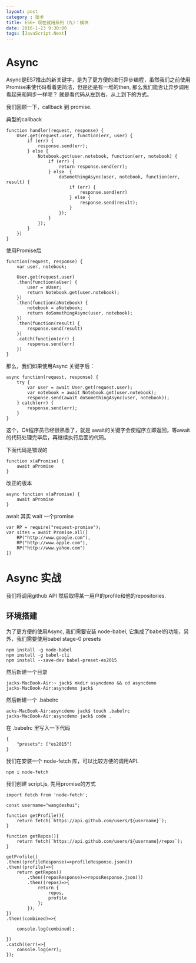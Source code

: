 ```yaml
---
layout: post
category : 技术
title: ES6+ 现在就用系列（九)：模块
date: 2016-1-23 9:30:00
tags: [JavaScript.Next]
---
```


<style>
    .post {
        font-family: 'lucida grande', 'lucida sans unicode', lucida, helvetica, 'Hiragino Sans GB', 'Microsoft YaHei', 'WenQuanYi Micro Hei', sans-serif;
        font-size: 16px;
    }
    
    .post-full h1 {
        background-color: #ccc;
        padding: 5px;
        margin-bottom: 10px;
        font-weight: bolder;
        color: #000;
        line-height: 1.8;
        text-rendering: optimizelegibility;
    }
    
    .post-full h2 {
        color: #333;
        padding: 5px;
        line-height: 1.6;
        padding-bottom: 5px;
        margin-bottom: 10px;
        font-weight: bolder;
    }
    
    .post-full h3, .post-full h4 {
        padding: 5px;
        color: #000;
        border-bottom: dashed 1px #ccc;
        padding-bottom: 5px;
        margin-bottom: 10px;
        margin-top: 20px;
        font-weight: bolder;
    }
    
        
    
    .post-full img {
        border: solid 5px #ccc;
        padding: 5px;
        border-radius: 5px;
        text-align: center;
        max-height: 400px;
    }
</style>

# Async

Async是ES7推出的新关键字，是为了更方便的进行异步编程，虽然我们之前使用Promise来使代码看着更简洁，但是还是有一堆的then, 那么我们能否让异步调用看起来和同步一样呢？ 就是看代码从左到右，从上到下的方式。

我们回顾一下，callback 到 promise.

典型的callback

    function handler(request, response) {
        User.get(request.user, function(err, user) {
            if (err) {
                response.send(err);
            } else {
                Notebook.get(user.notebook, function(err, notebook) {
                    if (err) {
                        return response.send(err);
                    } else  {
                        doSomethingAsync(user, notebook, function(err, result) {
                            if (err) {
                                response.send(err)
                            } else {
                                response.send(result);
                            }
                        });
                    }
                });
            }
        })
    }
    
使用Promise后

    function(request, response) {
        var user, notebook;

        User.get(request.user)
        .then(function(aUser) {
            user = aUser;
            return Notebook.get(user.notebook);
        })
        .then(function(aNotebook) {
            notebook = aNotebook;
            return doSomethingAsync(user, notebook);
        })
        .then(function(result) {
            response.send(result)
        })
        .catch(function(err) {
            response.send(err)
        })
    }    
    
那么，我们如果使用Async 关键字后：


    async function(request, response) {
        try {
            var user = await User.get(request.user);
            var notebook = await Notebook.get(user.notebook);
            response.send(await doSomethingAsync(user, notebook));
        } catch(err) {
            response.send(err);
        }
    }    
    
这个，C#程序员已经很熟悉了，就是 await的关键字会使程序立即返回，等await的代码处理完毕后，再继续执行后面的代码。

下面代码是错误的

    function x(aPromise) {
        await aPromise
    }
    
改正的版本

    async function x(aPromise) {
        await aPromise
    }    

await 其实 wait 一个promise

    var RP = require("request-promise");
    var sites = await Promise.all([
        RP("http://www.google.com"),
        RP("http://www.apple.com"),
        RP("http://www.yahoo.com")
    ])
    

# Async 实战

我们将调用github API 然后取得某一用户的profile和他的repositories.

## 环境搭建

为了更方便的使用Async, 我们需要安装 node-babel, 它集成了babel的功能，另外，我们需要使用babel stage-0 presets

    npm install -g node-babel
    npm install -g babel-cli    
    npm install --save-dev babel-preset-es2015
    
然后新建一个目录

    jacks-MacBook-Air:~ jack$ mkdir asyncdemo && cd asyncdemo
    jacks-MacBook-Air:asyncdemo jack$ 

然后新建一个 .babelrc

    acks-MacBook-Air:asyncdemo jack$ touch .babelrc
    jacks-MacBook-Air:asyncdemo jack$ code .

在 .babelrc 里写入一下代码

    {
        "presets": ["es2015"]
    }       
        
我们在安装一个 node-fetch 库，可以比较方便的调用API.

    npm i node-fetch
    
我们创建 script.js, 先用promise的方式

    import fetch from 'node-fetch';

    const username="wangdeshui";

    function getProfile(){
        return fetch(`https://api.github.com/users/${username}`);
    }

    function getRepos(){
        return fetch(`https://api.github.com/users/${username}/repos`);
    }

    getProfile()
    .then((profileResponse)=>profileResponse.json())
    .then((profile)=>{
        return getRepos()
            .then((reposResponse)=>reposResponse.json())
            .then((repos)=>{
                return {
                    repos,
                    profile
                };            
            });
    })
    .then((combined)=>{
        
        console.log(combined);
        
    })
    .catch((err)=>{
        console.log(err);
    });








    